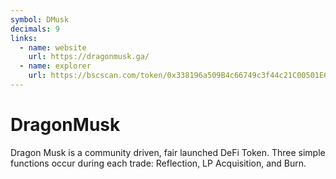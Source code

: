 ```yaml
---
symbol: DMusk
decimals: 9
links:
  - name: website
    url: https://dragonmusk.ga/
  - name: explorer
    url: https://bscscan.com/token/0x338196a509B4c66749c3f44c21C00501E6ACF7BC
---
```


# DragonMusk

Dragon Musk is a community driven, fair launched DeFi Token. Three simple functions occur during each trade: Reflection, LP Acquisition, and Burn.
